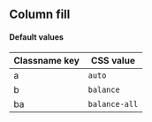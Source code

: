 ## Column fill


<!-- <values.columnFill> -->
#### Default values
|Classname key|CSS value        |
|-------------|-----------------|
|a            |```auto```       |
|b            |```balance```    |
|ba           |```balance-all```|

<!-- </values.columnFill> -->

<!-- <variants.columnFill> -->

<!-- </variants.columnFill> -->